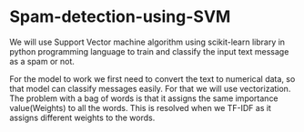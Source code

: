 # Spam-detection-using-SVM

We will use Support Vector machine algorithm using scikit-learn library in python programming language to train and classify the input text message as a spam or not.

For the model to work we first need to convert the text to numerical data, so that model can classify messages easily.  For that we will use vectorization.
The problem with a bag of words is that it assigns the same importance value(Weights) to all the words. This is resolved when we TF-IDF as it assigns different weights to the words.
